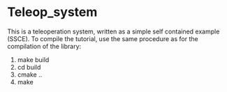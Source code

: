 # Teleop_system
This is a teleoperation system, written as a simple self contained example (SSCE).
To compile the tutorial, use the same procedure as for the compilation of the library: 

1. make build
2. cd build
3. cmake ..
4. make
